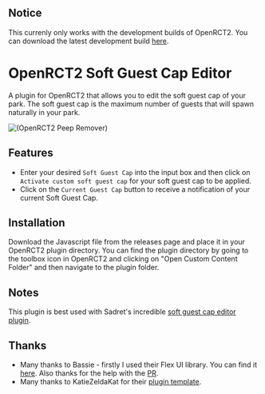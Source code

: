 ## Notice

This currenly only works with the development builds of OpenRCT2. You can download the latest development build [here](https://openrct2.org/downloads/develop/latest).

# OpenRCT2 Soft Guest Cap Editor

A plugin for OpenRCT2 that allows you to edit the soft guest cap of your park. The soft guest cap is the maximum number of guests that will spawn naturally in your park.

![(OpenRCT2 Peep Remover)](https://raw.githubusercontent.com/Harry-Hopkinson/openrct2-soft-guest-cap-editor/main/image.png)

## Features

- Enter your desired `Soft Guest Cap` into the input box and then click on `Activate custom soft guest cap` for your soft guest cap to be applied.
- Click on the `Current Guest Cap` button to receive a notification of your current Soft Guest Cap.

## Installation

Download the Javascript file from the releases page and place it in your OpenRCT2 plugin directory. You can find the plugin directory by going to the toolbox icon in OpenRCT2 and clicking on "Open Custom Content Folder" and then navigate to the plugin folder.

## Notes

This plugin is best used with Sadret's incredible [soft guest cap editor plugin](https://github.com/Sadret/openrct2-soft-guest-cap-calculator).

## Thanks

- Many thanks to Bassie - firstly I used their Flex UI library. You can find it [here](https://github.com/Basssiiie/OpenRCT2-FlexUI). Also thanks for the help with the [PR](https://github.com/OpenRCT2/OpenRCT2/pull/21521).
- Many thanks to KatieZeldaKat for their [plugin template](https://github.com/KatieZeldaKat/openrct2-typescript-plugin-template).
